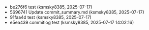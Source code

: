 - be276f6 test (ksmsky8385, 2025-07-17)
- 5696741 Update commit_summary.md (ksmsky8385, 2025-07-17)
- 91faa4d test (ksmsky8385, 2025-07-17)
- e5ea439 commitlog test (ksmsky8385, 2025-07-17 14:02:16)
